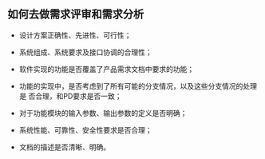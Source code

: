 如何去做需求评审和需求分析
---
- 设计方案正确性、先进性、可行性；

- 系统组成、系统要求及接口协调的合理性；

- 软件实现的功能是否覆盖了产品需求文档中要求的功能；

- 功能的实现中，是否考虑到了所有可能的分支情况，以及这些分支情况的处理是 否合理，和PD要求是否一致；

- 对于功能模块的输入参数、输出参数的定义是否明确；

- 系统性能、可靠性、安全性要求是否合理；

- 文档的描述是否清晰、明确。
